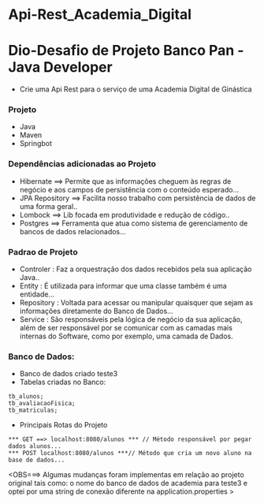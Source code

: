 # Api-Rest_Academia_Digital

# Dio-Desafio de Projeto Banco Pan - Java Developer

- Crie uma Api Rest para o serviço de uma Academia Digital de Ginástica


### Projeto

  - Java
  - Maven
  - Springbot


  ### Dependências adicionadas ao Projeto

  * Hibernate ==> Permite que as informações cheguem às regras de negócio e aos campos de persistência com o conteúdo esperado...
  * JPA Repository ==> Facilita nosso trabalho com persistência de dados de uma forma geral..
  * Lombock ==> Lib focada em produtividade e redução de código..
  * Postgres ==> Ferramenta que atua como sistema de gerenciamento de bancos de dados relacionados...

  ### Padrao de Projeto

  * Controler : Faz a orquestração dos dados recebidos pela sua aplicação Java..
  * Entity :  É utilizada para informar que uma classe também é uma entidade...
  * Repository : Voltada para acessar ou manipular quaisquer que sejam as informações diretamente do Banco de Dados...
  * Service :  São responsáveis pela lógica de negócio da sua aplicação, além de ser responsável por se comunicar com as camadas mais internas do Software, como por exemplo, uma camada de Dados.

### Banco de Dados:

- Banco de dados criado teste3
- Tabelas criadas no Banco:

```
tb_alunos;
tb_avaliacaoFisica;
tb_matriculas;

```

- Principais Rotas do Projeto 

```
*** GET ==> localhost:8080/alunos *** // Método responsável por pegar dados alunos...
*** POST localhost:8080/alunos ***// Método que cria um novo aluno na base de dados...

```


<OBS===> Algumas mudanças foram implementas em relação ao projeto original tais como: o nome do banco de dados de academia para teste3
e optei por uma string de conexão diferente na application.properties >

